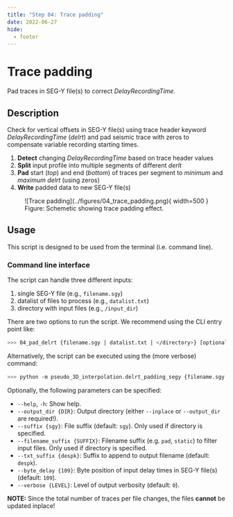 ```yaml
---
title: "Step 04: Trace padding"
date: 2022-06-27
hide:
  - footer
---
```


# Trace padding

Pad traces in SEG-Y file(s) to correct _DelayRecordingTime_.

## Description

Check for vertical offsets in SEG-Y file(s) using trace header keyword _DelayRecordingTime_ (_delrt_) and pad seismic trace with zeros to compensate variable recording starting times.

1. **Detect** changing _DelayRecordingTime_ based on trace header values
2. **Split** input profile into multiple segments of different _derlt_
3. **Pad** start (_top_) and end (_bottom_) of traces per segment to _minimum_ and _maximum delrt_ (using zeros)
4. **Write** padded data to new SEG-Y file(s)

<figure markdown>
![Trace padding](../figures/04_trace_padding.png){ width=500 }
<figcaption>Figure: Schemetic showing trace padding effect.</figcaption>
</figure>

## Usage

This script is designed to be used from the terminal (i.e. command line).

### Command line interface

The script can handle three different inputs:

1. single SEG-Y file (e.g., `filename.sgy`)
2. datalist of files to process (e.g., `datalist.txt`)
3. directory with input files (e.g., `/input_dir`) 

There are two options to run the script. We recommend using the CLI entry point like:

```bash
>>> 04_pad_delrt {filename.sgy | datalist.txt | </directory>} [optional parameters]
```

Alternatively, the script can be executed using the (more verbose) command:

```bash
>>> python -m pseudo_3D_interpolation.delrt_padding_segy {filename.sgy | datalist.txt | </directory>} [optional parameters]
```

Optionally, the following parameters can be specified:

- `--help`, `-h`: Show help.
- `--output_dir {DIR}`: Output directory (either `--inplace` or `--output_dir` are required!).
- `--suffix {sgy}`: File suffix (default: `sgy`). Only used if directory is specified.
- `--filename_suffix {SUFFIX}`: Filename suffix (e.g. `pad`, `static`) to filter input files. Only used if directory is specified.
- `--txt_suffix {despk}`: Suffix to append to output filename (default: `despk`).
- `--byte_delay {109}`: Byte position of input delay times in SEG-Y file(s) (default: `109`).
- `--verbose {LEVEL}`: Level of output verbosity (default: `0`).

**NOTE:** Since the total number of traces per file changes, the files **cannot** be updated inplace!